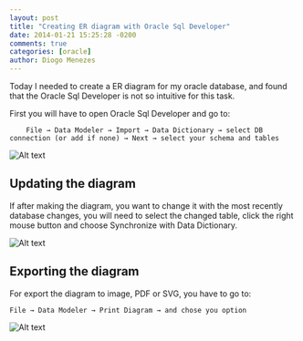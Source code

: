 ```yaml
---
layout: post
title: "Creating ER diagram with Oracle Sql Developer"
date: 2014-01-21 15:25:28 -0200
comments: true
categories: [oracle]
author: Diogo Menezes
---
```


Today I needed to create a ER diagram for my oracle database, and found that the Oracle Sql Developer is not so intuitive for this task.

First you will have to open Oracle Sql Developer and go to:

```
    File → Data Modeler → Import → Data Dictionary → select DB connection (or add if none) → Next → select your schema and tables
```

![Alt text](/images/posts/diagram-sql-developer-1.png)

## Updating the diagram

If after making the diagram, you want to change it with the most recently database changes, you will need to select the changed table, click the right mouse button and choose Synchronize with Data Dictionary.

![Alt text](/images/posts/diagram-sql-developer-2.png)

## Exporting the diagram

For export the diagram to image, PDF or SVG, you have to go to:

```
File → Data Modeler → Print Diagram → and chose you option 
```

![Alt text](/images/posts/diagram-sql-developer-3.png)
